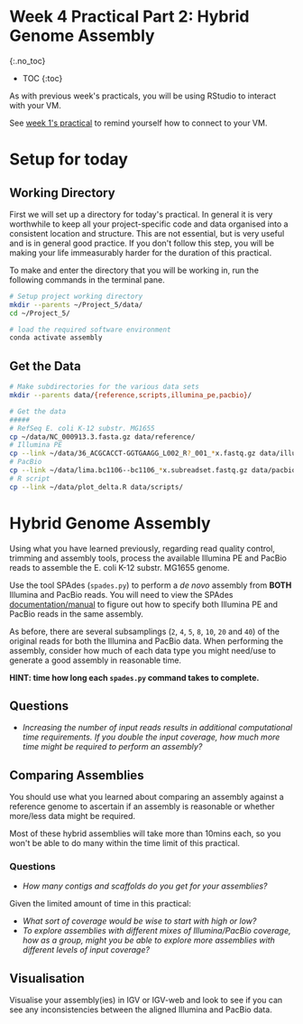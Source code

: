 # Week 4 Practical Part 2: Hybrid Genome Assembly
{:.no_toc}

* TOC
{:toc}

As with previous week's practicals, you will be using RStudio to interact with your VM.

See [week 1's practical](../Bash_Practicals/1_IntroBash.md#rstudio) to remind yourself how to connect to your VM.

# Setup for today

## Working Directory

First we will set up a directory for today's practical.
In general it is very worthwhile to keep all your project-specific code and data organised into a consistent location and structure.
This are not essential, but is very useful and is in general good practice.
If you don't follow this step, you will be making your life immeasurably harder for the duration of this practical.

To make and enter the directory that you will be working in, run the following commands in the terminal pane.

```bash
# Setup project working directory
mkdir --parents ~/Project_5/data/
cd ~/Project_5/

# load the required software environment
conda activate assembly
```

## Get the Data

```bash
# Make subdirectories for the various data sets
mkdir --parents data/{reference,scripts,illumina_pe,pacbio}/

# Get the data
#####
# RefSeq E. coli K-12 substr. MG1655
cp ~/data/NC_000913.3.fasta.gz data/reference/
# Illumina PE
cp --link ~/data/36_ACGCACCT-GGTGAAGG_L002_R?_001_*x.fastq.gz data/illumina_pe/
# PacBio
cp --link ~/data/lima.bc1106--bc1106_*x.subreadset.fastq.gz data/pacbio/
# R script
cp --link ~/data/plot_delta.R data/scripts/
```

# Hybrid Genome Assembly

Using what you have learned previously, regarding read quality control, trimming and assembly tools, process the available Illumina PE and PacBio reads to assemble the E. coli K-12 substr. MG1655 genome.

Use the tool SPAdes (`spades.py`) to perform a _de novo_ assembly from **BOTH** Illumina and PacBio reads.
You will need to view the SPAdes [documentation/manual](https://github.com/ablab/spades/blob/spades_3.15.2/README.md#pacbio) to figure out how to specify both Illumina PE and PacBio reads in the same assembly.

As before, there are several subsamplings (`2`, `4`, `5`, `8`, `10`, `20` and `40`) of the original reads for both the Illumina and PacBio data.
When performing the assembly, consider how much of each data type you might need/use to generate a good assembly in reasonable time.

**HINT: time how long each `spades.py` command takes to complete.**

## Questions

 - *Increasing the number of input reads results in additional computational time requirements. If you double the input coverage, how much more time might be required to perform an assembly?*

## Comparing Assemblies

You should use what you learned about comparing an assembly against a reference genome to ascertain if an assembly is reasonable or whether more/less data might be required.

Most of these hybrid assemblies will take more than 10mins each, so you won't be able to do many within the time limit of this practical.

### Questions

 - *How many contigs and scaffolds do you get for your assemblies?*

Given the limited amount of time in this practical:

 - *What sort of coverage would be wise to start with high or low?*
 - *To explore assemblies with different mixes of Illumina/PacBio coverage, how as a group, might you be able to explore more assemblies with different levels of input coverage?*

## Visualisation

Visualise your assembly(ies) in IGV or IGV-web and look to see if you can see any inconsistencies between the aligned Illumina and PacBio data.

<!--

Sample command line for hybrid assembly.

```bash
ILLUMINA_COV=2
PACBIO_COV=2

mkdir --parents de_novo_hybrid

time spades.py \
  --threads 2 \
  -o de_novo_illumina/36_ACGCACCT-GGTGAAGG_L002_${ILLUMINA_COV}x_${PACBIO_COV}x \
  -1 data/illumina_pe/36_ACGCACCT-GGTGAAGG_L002_R1_001_${ILLUMINA_COV}x.fastq.gz \
  -2 data/illumina_pe/36_ACGCACCT-GGTGAAGG_L002_R2_001_${ILLUMINA_COV}x.fastq.gz \
  --pacbio data/pacbio/lima.bc1106--bc1106_${PACBIO_COV}x.subreadset.fastq.gz \
| tee de_novo_hybrid/36_ACGCACCT-GGTGAAGG_L002_${ILLUMINA_COV}x_${PACBIO_COV}x.log
```
-->
